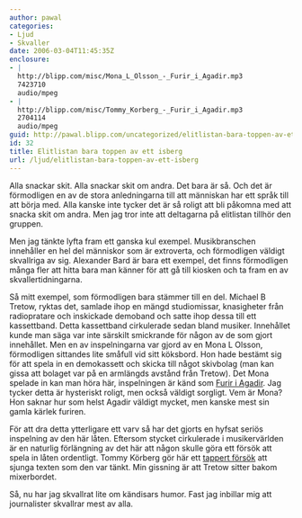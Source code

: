 ```yaml
---
author: pawal
categories:
- Ljud
- Skvaller
date: 2006-03-04T11:45:35Z
enclosure:
- |
  http://blipp.com/misc/Mona_L_Olsson_-_Furir_i_Agadir.mp3
  7423710
  audio/mpeg
- |
  http://blipp.com/misc/Tommy_Korberg_-_Furir_i_Agadir.mp3
  2704114
  audio/mpeg
guid: http://pawal.blipp.com/uncategorized/elitlistan-bara-toppen-av-ett-isberg
id: 32
title: Elitlistan bara toppen av ett isberg
url: /ljud/elitlistan-bara-toppen-av-ett-isberg
---
```


Alla snackar skit. Alla snackar skit om andra. Det bara är så. Och det är förmodligen en av de stora anledningarna till att människan har ett språk till att börja med. Alla kanske inte tycker det är så roligt att bli påkomna med att snacka skit om andra. Men jag tror inte att deltagarna på elitlistan tillhör den gruppen.

Men jag tänkte lyfta fram ett ganska kul exempel. Musikbranschen innehåller en hel del människor som är extroverta, och förmodligen väldigt skvallriga av sig. Alexander Bard är bara ett exempel, det finns förmodligen många fler att hitta bara man känner för att gå till kiosken och ta fram en av skvallertidningarna.

Så mitt exempel, som förmodligen bara stämmer till en del. Michael B Tretow, ryktas det, samlade ihop en mängd studiomissar, knasigheter från radiopratare och inskickade demoband och satte ihop dessa till ett kassettband. Detta kassettband cirkulerade sedan bland musiker. Innehållet kunde man säga var inte särskilt smickrande för någon av de som gjort innehållet. Men en av inspelningarna var gjord av en Mona L Olsson, förmodligen sittandes lite småfull vid sitt köksbord. Hon hade bestämt sig för att spela in en demokassett och skicka till något skivbolag (man kan gissa att bolaget var på en armlängds avstånd från Tretow). Det Mona spelade in kan man höra här, inspelningen är känd som <a href="http://blipp.com/misc/Mona_L_Olsson_-_Furir_i_Agadir.mp3">Furir i Agadir</a>. Jag tycker detta är hysteriskt roligt, men också väldigt sorgligt. Vem är Mona? Hon saknar hur som helst Agadir väldigt mycket, men kanske mest sin gamla kärlek furiren.

För att dra detta ytterligare ett varv så har det gjorts en hyfsat seriös inspelning av den här låten. Eftersom stycket cirkulerade i musikervärlden är en naturlig förlängning av det här att någon skulle göra ett försök att spela in låten ordentligt. Tommy Körberg gör här ett <a href="http://blipp.com/misc/Tommy_Korberg_-_Furir_i_Agadir.mp3">tappert försök</a> att sjunga texten som den var tänkt. Min gissning är att Tretow sitter bakom mixerbordet.

Så, nu har jag skvallrat lite om kändisars humor. Fast jag inbillar mig att journalister skvallrar mest av alla.